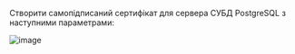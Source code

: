 Створити самопідписаний сертифікат для сервера СУБД PostgreSQL з наступними параметрами:

![image](https://user-images.githubusercontent.com/55044802/208647710-9a15d80f-afa5-4e1f-9595-f7e89eadd048.png)

